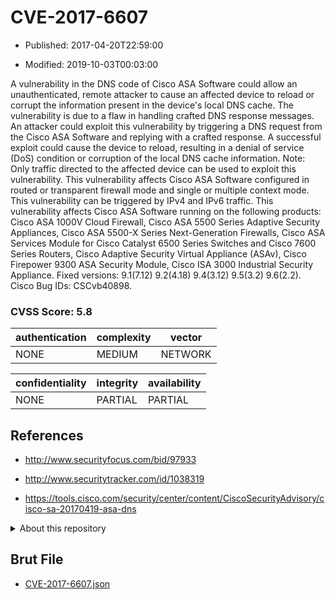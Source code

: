 # CVE-2017-6607

- Published: 2017-04-20T22:59:00

- Modified: 2019-10-03T00:03:00

A vulnerability in the DNS code of Cisco ASA Software could allow an unauthenticated, remote attacker to cause an affected device to reload or corrupt the information present in the device's local DNS cache. The vulnerability is due to a flaw in handling crafted DNS response messages. An attacker could exploit this vulnerability by triggering a DNS request from the Cisco ASA Software and replying with a crafted response. A successful exploit could cause the device to reload, resulting in a denial of service (DoS) condition or corruption of the local DNS cache information. Note: Only traffic directed to the affected device can be used to exploit this vulnerability. This vulnerability affects Cisco ASA Software configured in routed or transparent firewall mode and single or multiple context mode. This vulnerability can be triggered by IPv4 and IPv6 traffic. This vulnerability affects Cisco ASA Software running on the following products: Cisco ASA 1000V Cloud Firewall, Cisco ASA 5500 Series Adaptive Security Appliances, Cisco ASA 5500-X Series Next-Generation Firewalls, Cisco ASA Services Module for Cisco Catalyst 6500 Series Switches and Cisco 7600 Series Routers, Cisco Adaptive Security Virtual Appliance (ASAv), Cisco Firepower 9300 ASA Security Module, Cisco ISA 3000 Industrial Security Appliance. Fixed versions: 9.1(7.12) 9.2(4.18) 9.4(3.12) 9.5(3.2) 9.6(2.2). Cisco Bug IDs: CSCvb40898.

### CVSS Score: **5.8**

| authentication | complexity | vector |
| --- | --- | --- |
| NONE | MEDIUM | NETWORK |

| confidentiality | integrity | availability |
| --- | --- | --- |
| NONE | PARTIAL | PARTIAL |

## References

* http://www.securityfocus.com/bid/97933

* http://www.securitytracker.com/id/1038319

* https://tools.cisco.com/security/center/content/CiscoSecurityAdvisory/cisco-sa-20170419-asa-dns

<details>
<summary>About this repository</summary> 

  This repository is part of the project [Live Hack CVE](https://github.com/Live-Hack-CVE). Main website can be found [www.live-hack.org](https://www.live-hack.org) 
  
  Made by [Sn0wAlice](https://github.com/Sn0wAlice) for the people that care about security and need to have a feed of the latest CVEs. Hope you enjoy it, don't forget to star the repo and follow me on [Twitter](https://twitter.com/Sn0wAlice) and [Github](https://github.com/Sn0wAlice). And that is my [personnal website](https://www.alice-snow.me/)

  - [Home Page](https://github.com/Live-Hack-CVE)
  - [Framework](https://github.com/Live-Hack-CVE/cve-framework)
  - [CVE database](https://github.com/Live-Hack-CVE/full_database)
  - [Changelog](https://github.com/Live-Hack-CVE/Changelog)
</details>

## Brut File

* [CVE-2017-6607.json](https://raw.githubusercontent.com/Live-Hack-CVE/full_database/main/cves/2017/CVE-2017-6607.json)

